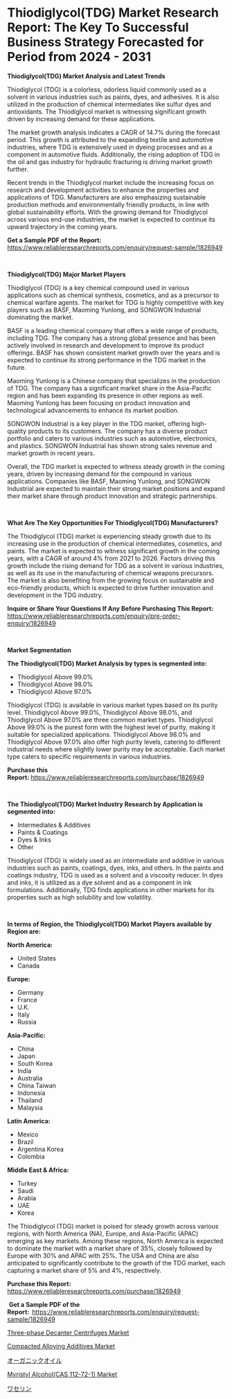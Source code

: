 <p><h1>Thiodiglycol(TDG) Market Research Report: The Key To Successful Business Strategy Forecasted for Period from 2024 - 2031</h1></p><p><strong>Thiodiglycol(TDG) Market Analysis and Latest Trends</strong></p>
<p><p>Thiodiglycol (TDG) is a colorless, odorless liquid commonly used as a solvent in various industries such as paints, dyes, and adhesives. It is also utilized in the production of chemical intermediates like sulfur dyes and antioxidants. The Thiodiglycol market is witnessing significant growth driven by increasing demand for these applications.</p><p>The market growth analysis indicates a CAGR of 14.7% during the forecast period. This growth is attributed to the expanding textile and automotive industries, where TDG is extensively used in dyeing processes and as a component in automotive fluids. Additionally, the rising adoption of TDG in the oil and gas industry for hydraulic fracturing is driving market growth further.</p><p>Recent trends in the Thiodiglycol market include the increasing focus on research and development activities to enhance the properties and applications of TDG. Manufacturers are also emphasizing sustainable production methods and environmentally friendly products, in line with global sustainability efforts. With the growing demand for Thiodiglycol across various end-use industries, the market is expected to continue its upward trajectory in the coming years.</p></p>
<p><strong>Get a Sample PDF of the Report:&nbsp;</strong> <a href="https://www.reliableresearchreports.com/enquiry/request-sample/1826949">https://www.reliableresearchreports.com/enquiry/request-sample/1826949</a></p>
<p>&nbsp;</p>
<p><strong>Thiodiglycol(TDG) Major Market Players</strong></p>
<p><p>Thiodiglycol (TDG) is a key chemical compound used in various applications such as chemical synthesis, cosmetics, and as a precursor to chemical warfare agents. The market for TDG is highly competitive with key players such as BASF, Maoming Yunlong, and SONGWON Industrial dominating the market.</p><p>BASF is a leading chemical company that offers a wide range of products, including TDG. The company has a strong global presence and has been actively involved in research and development to improve its product offerings. BASF has shown consistent market growth over the years and is expected to continue its strong performance in the TDG market in the future.</p><p>Maoming Yunlong is a Chinese company that specializes in the production of TDG. The company has a significant market share in the Asia-Pacific region and has been expanding its presence in other regions as well. Maoming Yunlong has been focusing on product innovation and technological advancements to enhance its market position.</p><p>SONGWON Industrial is a key player in the TDG market, offering high-quality products to its customers. The company has a diverse product portfolio and caters to various industries such as automotive, electronics, and plastics. SONGWON Industrial has shown strong sales revenue and market growth in recent years.</p><p>Overall, the TDG market is expected to witness steady growth in the coming years, driven by increasing demand for the compound in various applications. Companies like BASF, Maoming Yunlong, and SONGWON Industrial are expected to maintain their strong market positions and expand their market share through product innovation and strategic partnerships.</p></p>
<p>&nbsp;</p>
<p><strong>What Are The Key Opportunities For Thiodiglycol(TDG) Manufacturers?</strong></p>
<p><p>The Thiodiglycol (TDG) market is experiencing steady growth due to its increasing use in the production of chemical intermediates, cosmetics, and paints. The market is expected to witness significant growth in the coming years, with a CAGR of around 4% from 2021 to 2026. Factors driving this growth include the rising demand for TDG as a solvent in various industries, as well as its use in the manufacturing of chemical weapons precursors. The market is also benefiting from the growing focus on sustainable and eco-friendly products, which is expected to drive further innovation and development in the TDG industry.</p></p>
<p><strong>Inquire or Share Your Questions If Any Before Purchasing This Report:</strong> <a href="https://www.reliableresearchreports.com/enquiry/pre-order-enquiry/1826949">https://www.reliableresearchreports.com/enquiry/pre-order-enquiry/1826949</a></p>
<p>&nbsp;</p>
<p><strong>Market Segmentation</strong></p>
<p><strong>The Thiodiglycol(TDG) Market Analysis by types is segmented into:</strong></p>
<p><ul><li>Thiodiglycol Above 99.0%</li><li>Thiodiglycol Above 98.0%</li><li>Thiodiglycol Above 97.0%</li></ul></p>
<p><p>Thiodiglycol (TDG) is available in various market types based on its purity level. Thiodiglycol Above 99.0%, Thiodiglycol Above 98.0%, and Thiodiglycol Above 97.0% are three common market types. Thiodiglycol Above 99.0% is the purest form with the highest level of purity, making it suitable for specialized applications. Thiodiglycol Above 98.0% and Thiodiglycol Above 97.0% also offer high purity levels, catering to different industrial needs where slightly lower purity may be acceptable. Each market type caters to specific requirements in various industries.</p></p>
<p><strong>Purchase this Report:&nbsp;</strong><a href="https://www.reliableresearchreports.com/purchase/1826949">https://www.reliableresearchreports.com/purchase/1826949</a></p>
<p>&nbsp;</p>
<p><strong>The Thiodiglycol(TDG) Market Industry Research by Application is segmented into:</strong></p>
<p><ul><li>Intermediates & Additives</li><li>Paints & Coatings</li><li>Dyes & Inks</li><li>Other</li></ul></p>
<p><p>Thiodiglycol (TDG) is widely used as an intermediate and additive in various industries such as paints, coatings, dyes, inks, and others. In the paints and coatings industry, TDG is used as a solvent and a viscosity reducer. In dyes and inks, it is utilized as a dye solvent and as a component in ink formulations. Additionally, TDG finds applications in other markets for its properties such as high solubility and low volatility.</p></p>
<p>&nbsp;</p>
<p><strong>In terms of Region, the Thiodiglycol(TDG) Market Players available by Region are:</strong></p>
<p>
    <p> <strong> North America: </strong>
        <ul>
            <li>United States</li>
            <li>Canada</li>
        </ul>
        </p> 
    <p> <strong> Europe: </strong>
        <ul>
            <li>Germany</li>
            <li>France</li>
            <li>U.K.</li>
            <li>Italy</li>
            <li>Russia</li>
        </ul>
        </p> 
    <p> <strong> Asia-Pacific: </strong>
        <ul>
            <li>China</li>
            <li>Japan</li>
            <li>South Korea</li>
            <li>India</li>
            <li>Australia</li>
            <li>China Taiwan</li>
            <li>Indonesia</li>
            <li>Thailand</li>
            <li>Malaysia</li>
        </ul>
        </p> 
    <p> <strong> Latin America: </strong>
        <ul>
            <li>Mexico</li>
            <li>Brazil</li>
            <li>Argentina Korea</li>
            <li>Colombia</li>
        </ul>
        </p> 
    <p> <strong> Middle East & Africa: </strong>
        <ul>
            <li>Turkey</li>
            <li>Saudi</li>
            <li>Arabia</li>
            <li>UAE</li>
            <li>Korea</li>
        </ul>
    </p>
    </p>
<p><p>The Thiodiglycol (TDG) market is poised for steady growth across various regions, with North America (NA), Europe, and Asia-Pacific (APAC) emerging as key markets. Among these regions, North America is expected to dominate the market with a market share of 35%, closely followed by Europe with 30% and APAC with 25%. The USA and China are also anticipated to significantly contribute to the growth of the TDG market, each capturing a market share of 5% and 4%, respectively.</p></p>
<p><strong>Purchase this Report: </strong><a href="https://www.reliableresearchreports.com/purchase/1826949">https://www.reliableresearchreports.com/purchase/1826949</a></p>
<p>&nbsp;<strong>Get a Sample PDF of the Report:&nbsp;&nbsp;</strong><a href="https://www.reliableresearchreports.com/enquiry/request-sample/1826949">https://www.reliableresearchreports.com/enquiry/request-sample/1826949</a></p>
<p><strong></strong></p>
<p><p><a href="https://issuu.com/reportprime-2/docs/three-phase-decanter-centrifuges-market-size-2030.">Three-phase Decanter Centrifuges Market</a></p><p><a href="https://issuu.com/reportprime-2/docs/compacted-alloying-additives-market-size-2030.pptx">Compacted Alloying Additives Market</a></p><p><a href="https://github.com/ddwcuskozol07187/Market-Research-Report-List-1/blob/main/76831831265.md">オーガニックオイル</a></p><p><a href="https://github.com/josesg55/Market-Research-Report-List-1/blob/main/myristyl-alcoholcas-112-72-1-market.md">Myristyl Alcohol(CAS 112-72-1) Market</a></p><p><a href="https://github.com/xtkhtofdt934839/Market-Research-Report-List-1/blob/main/13282131264.md">ワセリン</a></p></p>